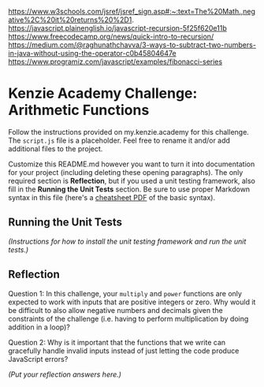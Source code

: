 https://www.w3schools.com/jsref/jsref_sign.asp#:~:text=The%20Math.,negative%2C%20it%20returns%20%2D1.
https://javascript.plainenglish.io/javascript-recursion-5f25f620e11b
https://www.freecodecamp.org/news/quick-intro-to-recursion/
https://medium.com/@raghunathchavva/3-ways-to-subtract-two-numbers-in-java-without-using-the-operator-c0b45804647e
https://www.programiz.com/javascript/examples/fibonacci-series

# Kenzie Academy Challenge: Arithmetic Functions

Follow the instructions provided on my.kenzie.academy for this challenge. The `script.js` file is a placeholder. Feel free to rename it and/or add additional files to the project.

Customize this README.md however you want to turn it into documentation for your project (including deleting these opening paragraphs). The only required section is **Reflection**, but if you used a unit testing framework, also fill in the **Running the Unit Tests** section. Be sure to use proper Markdown syntax in this file (here's a [cheatsheet PDF](https://guides.github.com/pdfs/markdown-cheatsheet-online.pdf) of the basic syntax).

## Running the Unit Tests

_(Instructions for how to install the unit testing framework and run the unit tests.)_

## Reflection

Question 1: In this challenge, your `multiply` and `power` functions are only expected to work with inputs that are positive integers or zero. Why would it be difficult to also allow negative numbers and decimals given the constraints of the challenge (i.e. having to perform multiplication by doing addition in a loop)?

Question 2: Why is it important that the functions that we write can gracefully handle invalid inputs instead of just letting the code produce JavaScript errors?

_(Put your reflection answers here.)_
